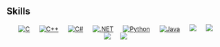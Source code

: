 ## Skills

<p align="center">
  &emsp;
    <a href="#"><img alt="C" src="https://img.shields.io/badge/C-A8B9CC?style=flat&logo=c&logoColor=black"></a>
  &emsp;
    <a href="#"><img alt="C++" src="https://img.shields.io/badge/C%2B%2B-00599C?style=flat&logo=c%2B%2B&logoColor=white"></a>
  &emsp;
    <a href="#"><img alt="C#" src="https://img.shields.io/badge/C%23-239120?style=for-the-badge&logo=c-sharp&logoColor=white"></a>
  &emsp;
    <a href="#"><img alt=".NET" src="https://img.shields.io/badge/.NET-5C2D91?style=for-the-badge&logo=.net&logoColor=white"></a>
  &emsp;
    <a href="#"><img alt="Python" src="https://img.shields.io/badge/Python-14354C?style=flat&logo=python&logoColor=white"></a>
  &emsp;
    <a href="#"><img alt="Java" src="https://img.shields.io/badge/Java-ED8B00?style=flat&logo=openjdk&logoColor=white"></a>
  &emsp;
    <a href="#"><img src="https://img.shields.io/badge/Arch_Linux-1793D1?style=flat&logo=arch-linux&logoColor=white"></a>
  &emsp;
    <a href="#"><img src="https://img.shields.io/badge/macOS-000000?style=flat&logo=apple&logoColor=white"></a>
  &emsp;
    <a href="#"><img src="https://img.shields.io/badge/Windows-0078D6?style=for-the-badge&logo=windows&logoColor=white"></a>
  &emsp;
    <a href="#"><img src="https://img.shields.io/badge/Linux-FCC624?style=flat&logo=linux&logoColor=black"></a>
</p>

